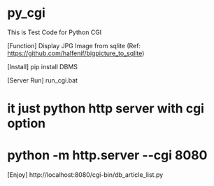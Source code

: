 # py_cgi

This is Test Code for Python CGI 

[Function]
Display JPG Image from sqlite (Ref: https://github.com/halfenif/bigpicture_to_sqlite)

[Install]
pip install DBMS

[Server Run]
run_cgi.bat
# it just python http server with cgi option
# python -m http.server --cgi 8080

[Enjoy]
http://localhost:8080/cgi-bin/db_article_list.py
